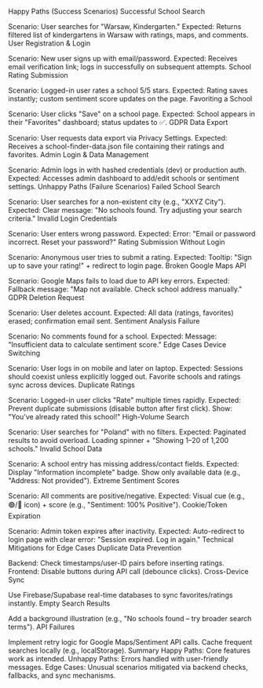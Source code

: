 Happy Paths (Success Scenarios)
Successful School Search

Scenario: User searches for "Warsaw, Kindergarten."
Expected: Returns filtered list of kindergartens in Warsaw with ratings, maps, and comments.
User Registration & Login

Scenario: New user signs up with email/password.
Expected: Receives email verification link; logs in successfully on subsequent attempts.
School Rating Submission

Scenario: Logged-in user rates a school 5/5 stars.
Expected: Rating saves instantly; custom sentiment score updates on the page.
Favoriting a School

Scenario: User clicks "Save" on a school page.
Expected: School appears in their "Favorites" dashboard; status updates to ✅.
GDPR Data Export

Scenario: User requests data export via Privacy Settings.
Expected: Receives a school-finder-data.json file containing their ratings and favorites.
Admin Login & Data Management

Scenario: Admin logs in with hashed credentials (dev) or production auth.
Expected: Accesses admin dashboard to add/edit schools or sentiment settings.
Unhappy Paths (Failure Scenarios)
Failed School Search

Scenario: User searches for a non-existent city (e.g., "XXYZ City").
Expected: Clear message: "No schools found. Try adjusting your search criteria."
Invalid Login Credentials

Scenario: User enters wrong password.
Expected: Error: "Email or password incorrect. Reset your password?"
Rating Submission Without Login

Scenario: Anonymous user tries to submit a rating.
Expected: Tooltip: "Sign up to save your rating!" + redirect to login page.
Broken Google Maps API

Scenario: Google Maps fails to load due to API key errors.
Expected: Fallback message: "Map not available. Check school address manually."
GDPR Deletion Request

Scenario: User deletes account.
Expected: All data (ratings, favorites) erased; confirmation email sent.
Sentiment Analysis Failure

Scenario: No comments found for a school.
Expected: Message: "Insufficient data to calculate sentiment score."
Edge Cases
Device Switching

Scenario: User logs in on mobile and later on laptop.
Expected:
Sessions should coexist unless explicitly logged out.
Favorite schools and ratings sync across devices.
Duplicate Ratings

Scenario: Logged-in user clicks "Rate" multiple times rapidly.
Expected:
Prevent duplicate submissions (disable button after first click).
Show: "You’ve already rated this school!"
High-Volume Search

Scenario: User searches for "Poland" with no filters.
Expected:
Paginated results to avoid overload.
Loading spinner + "Showing 1–20 of 1,200 schools."
Invalid School Data

Scenario: A school entry has missing address/contact fields.
Expected:
Display "Information incomplete" badge.
Show only available data (e.g., "Address: Not provided").
Extreme Sentiment Scores

Scenario: All comments are positive/negative.
Expected:
Visual cue (e.g., 🟢/🔴 icon) + score (e.g., "Sentiment: 100% Positive").
Cookie/Token Expiration

Scenario: Admin token expires after inactivity.
Expected:
Auto-redirect to login page with clear error: "Session expired. Log in again."
Technical Mitigations for Edge Cases
Duplicate Data Prevention

Backend: Check timestamps/user-ID pairs before inserting ratings.
Frontend: Disable buttons during API call (debounce clicks).
Cross-Device Sync

Use Firebase/Supabase real-time databases to sync favorites/ratings instantly.
Empty Search Results

Add a background illustration (e.g., "No schools found – try broader search terms").
API Failures

Implement retry logic for Google Maps/Sentiment API calls.
Cache frequent searches locally (e.g., localStorage).
Summary
Happy Paths: Core features work as intended.
Unhappy Paths: Errors handled with user-friendly messages.
Edge Cases: Unusual scenarios mitigated via backend checks, fallbacks, and sync mechanisms.